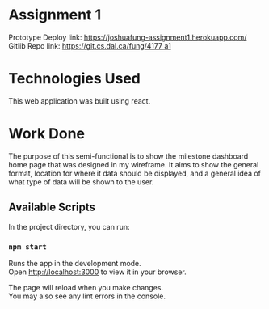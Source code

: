 # Assignment 1

Prototype Deploy link: https://joshuafung-assignment1.herokuapp.com/ <br/>
Gitlib Repo link: https://git.cs.dal.ca/fung/4177_a1


# Technologies Used
This web application was built using react.


# Work Done
The purpose of this semi-functional is to show the milestone dashboard home page that was designed in my wireframe. It aims to show the general format, location for where it data should be displayed, and a general idea of what type of data will be shown to the user. 


## Available Scripts

In the project directory, you can run:

### `npm start`

Runs the app in the development mode.\
Open [http://localhost:3000](http://localhost:3000) to view it in your browser.

The page will reload when you make changes.\
You may also see any lint errors in the console.
